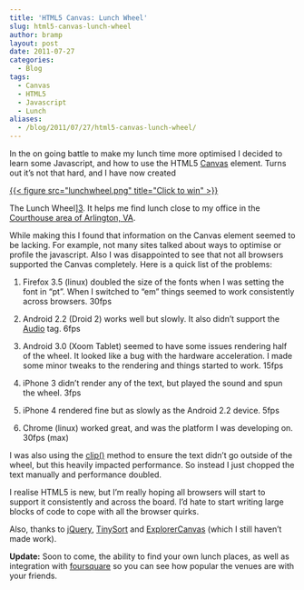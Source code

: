 ```yaml
---
title: 'HTML5 Canvas: Lunch Wheel'
slug: html5-canvas-lunch-wheel
author: bramp
layout: post
date: 2011-07-27
categories:
  - Blog
tags:
  - Canvas
  - HTML5
  - Javascript
  - Lunch
aliases:
  - /blog/2011/07/27/html5-canvas-lunch-wheel/
---
```

In the on going battle to make my lunch time more optimised I decided to learn some Javascript, and how to use the HTML5 [Canvas][1] element. Turns out it&#8217;s not that hard, and I have now created 

[{{< figure src="lunchwheel.png" title="Click to win" >}}][3]

The Lunch Wheel][3]. It helps me find lunch close to my office in the [Courthouse area of Arlington, VA][4].

While making this I found that information on the Canvas element seemed to be lacking. For example, not many sites talked about ways to optimise or profile the javascript. Also I was disappointed to see that not all browsers supported the Canvas completely. Here is a quick list of the problems:

1) Firefox 3.5 (linux) doubled the size of the fonts when I was setting the font in &#8220;pt&#8221;. When I switched to &#8220;em&#8221; things seemed to work consistently across browsers. 30fps

2) Android 2.2 (Droid 2) works well but slowly. It also didn&#8217;t support the [Audio][5] tag. 6fps

3) Android 3.0 (Xoom Tablet) seemed to have some issues rendering half of the wheel. It looked like a bug with the hardware acceleration. I made some minor tweaks to the rendering and things started to work. 15fps

4) iPhone 3 didn&#8217;t render any of the text, but played the sound and spun the wheel. 3fps

5) iPhone 4 rendered fine but as slowly as the Android 2.2 device. 5fps

6) Chrome (linux) worked great, and was the platform I was developing on. 30fps (max)

I was also using the [clip()][6] method to ensure the text didn&#8217;t go outside of the wheel, but this heavily impacted performance. So instead I just chopped the text manually and performance doubled.

I realise HTML5 is new, but I&#8217;m really hoping all browsers will start to support it consistently and across the board. I&#8217;d hate to start writing large blocks of code to cope with all the browser quirks.

Also, thanks to [jQuery][7], [TinySort][8] and [ExplorerCanvas][9] (which I still haven&#8217;t made work).

**Update:** Soon to come, the ability to find your own lunch places, as well as integration with [foursquare][10] so you can see how popular the venues are with your friends.

 [1]: https://html.spec.whatwg.org/multipage/scripting.html#the-canvas-element
 [3]: https://blog.bramp.net/wheel/
 [4]: http://maps.google.com/maps?q=Courthouse,+Arlington,+VA&hl=en&sll=37.0625,-95.677068&sspn=59.206892,135.263672&z=15
 [5]: https://developer.mozilla.org/En/HTML/Element/audio
 [6]: https://html.spec.whatwg.org/multipage/scripting.html#dom-context-2d-clip
 [7]: http://jquery.com/
 [8]: http://tinysort.sjeiti.com/
 [9]: http://excanvas.sourceforge.net/
 [10]: https://foursquare.com/
 
